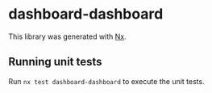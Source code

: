 # dashboard-dashboard

This library was generated with [Nx](https://nx.dev).

## Running unit tests

Run `nx test dashboard-dashboard` to execute the unit tests.
